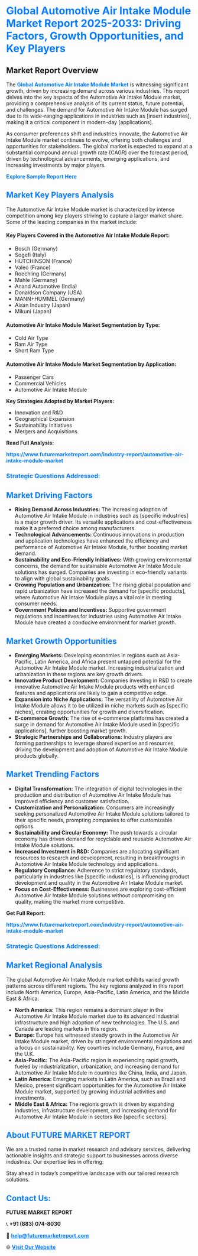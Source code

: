 <h1 style="color: #007BFF;">Global Automotive Air Intake Module Market Report 2025-2033: Driving Factors, Growth Opportunities, and Key Players</h1>

<section id="overview">
<h2>Market Report Overview</h2>
<p>The <a href="https://www.futuremarketreport.com/industry-report/automotive-air-intake-module-market" style="color: #007BFF; text-decoration: none;"><strong>Global Automotive Air Intake Module Market</strong></a> is witnessing significant growth, driven by increasing demand across various industries. This report delves into the key aspects of the Automotive Air Intake Module market, providing a comprehensive analysis of its current status, future potential, and challenges. The demand for Automotive Air Intake Module has surged due to its wide-ranging applications in industries such as [insert industries], making it a critical component in modern-day [applications].</p>
<p>As consumer preferences shift and industries innovate, the Automotive Air Intake Module market continues to evolve, offering both challenges and opportunities for stakeholders. The global market is expected to expand at a substantial compound annual growth rate (CAGR) over the forecast period, driven by technological advancements, emerging applications, and increasing investments by major players.</p>
</section>

<section id="overview">
<p><a href="https://www.futuremarketreport.com/request-sample/reportId=126108" style="color: #007BFF; text-decoration: none;"><strong>Explore Sample Report Here</strong></a></p>
</section>

<section id="key-players">
<h2 style="color: #007BFF;">Market Key Players Analysis</h2>
<p>The Automotive Air Intake Module market is characterized by intense competition among key players striving to capture a larger market share. Some of the leading companies in the market include:</p>
<h4>Key Players Covered in the Automotive Air Intake Module Report:</h4>
<ul><li>Bosch (Germany)</li><li>Sogefi (Italy)</li><li>HUTCHINSON (France)</li><li>Valeo (France)</li><li>Roechling (Germany)</li><li>Mahle (Germany)</li><li>Anand Automotive (India)</li><li>Donaldson Company (USA)</li><li>MANN+HUMMEL (Germany)</li><li>Aisan Industry (Japan)</li><li>Mikuni (Japan)</li></ul>
<h4>Automotive Air Intake Module Market Segmentation by Type:</h4>
<ul><li>Cold Air Type</li><li>Ram Air Type</li><li>Short Ram Type</li></ul>

<h4>Automotive Air Intake Module Market Segmentation by Application:</h4>
<ul><li>Passenger Cars</li><li>Commercial Vehicles</li><li>Automotive Air Intake Module</li></ul>
<p><strong>Key Strategies Adopted by Market Players:</strong></p>
<ul>
<li>Innovation and R&D</li>
<li>Geographical Expansion</li>
<li>Sustainability Initiatives</li>
<li>Mergers and Acquisitions</li>
</ul>
</section>

<section>
<p><strong>Read Full Analysis: </strong></p><a href="https://www.futuremarketreport.com/industry-report/automotive-air-intake-module-market" style="color: #007BFF; text-decoration: none;"><strong>https://www.futuremarketreport.com/industry-report/automotive-air-intake-module-market</strong></a>
<h3 style="color: #007BFF;">Strategic Questions Addressed:</h3>
</section>

<section id="driving-factors">
<h2 style="color: #007BFF;">Market Driving Factors</h2>
<ul>
<li><strong>Rising Demand Across Industries:</strong> The increasing adoption of Automotive Air Intake Module in industries such as [specific industries] is a major growth driver. Its versatile applications and cost-effectiveness make it a preferred choice among manufacturers.</li>
<li><strong>Technological Advancements:</strong> Continuous innovations in production and application technologies have enhanced the efficiency and performance of Automotive Air Intake Module, further boosting market demand.</li>
<li><strong>Sustainability and Eco-Friendly Initiatives:</strong> With growing environmental concerns, the demand for sustainable Automotive Air Intake Module solutions has surged. Companies are investing in eco-friendly variants to align with global sustainability goals.</li>
<li><strong>Growing Population and Urbanization:</strong> The rising global population and rapid urbanization have increased the demand for [specific products], where Automotive Air Intake Module plays a vital role in meeting consumer needs.</li>
<li><strong>Government Policies and Incentives:</strong> Supportive government regulations and incentives for industries using Automotive Air Intake Module have created a conducive environment for market growth.</li>
</ul>
</section>

<section id="growth-opportunities">
<h2 style="color: #007BFF;">Market Growth Opportunities</h2>
<ul>
<li><strong>Emerging Markets:</strong> Developing economies in regions such as Asia-Pacific, Latin America, and Africa present untapped potential for the Automotive Air Intake Module market. Increasing industrialization and urbanization in these regions are key growth drivers.</li>
<li><strong>Innovative Product Development:</strong> Companies investing in R&D to create innovative Automotive Air Intake Module products with enhanced features and applications are likely to gain a competitive edge.</li>
<li><strong>Expansion into Niche Applications:</strong> The versatility of Automotive Air Intake Module allows it to be utilized in niche markets such as [specific niches], creating opportunities for growth and diversification.</li>
<li><strong>E-commerce Growth:</strong> The rise of e-commerce platforms has created a surge in demand for Automotive Air Intake Module used in [specific applications], further boosting market growth.</li>
<li><strong>Strategic Partnerships and Collaborations:</strong> Industry players are forming partnerships to leverage shared expertise and resources, driving the development and adoption of Automotive Air Intake Module products globally.</li>
</ul>
</section>

<section id="trending-factors">
<h2 style="color: #007BFF;">Market Trending Factors</h2>
<ul>
<li><strong>Digital Transformation:</strong> The integration of digital technologies in the production and distribution of Automotive Air Intake Module has improved efficiency and customer satisfaction.</li>
<li><strong>Customization and Personalization:</strong> Consumers are increasingly seeking personalized Automotive Air Intake Module solutions tailored to their specific needs, prompting companies to offer customizable options.</li>
<li><strong>Sustainability and Circular Economy:</strong> The push towards a circular economy has driven demand for recyclable and reusable Automotive Air Intake Module solutions.</li>
<li><strong>Increased Investment in R&D:</strong> Companies are allocating significant resources to research and development, resulting in breakthroughs in Automotive Air Intake Module technology and applications.</li>
<li><strong>Regulatory Compliance:</strong> Adherence to strict regulatory standards, particularly in industries like [specific industries], is influencing product development and quality in the Automotive Air Intake Module market.</li>
<li><strong>Focus on Cost-Effectiveness:</strong> Businesses are exploring cost-efficient Automotive Air Intake Module solutions without compromising on quality, making the market more competitive.</li>
</ul>
</section>

<section>
<p><strong>Get Full Report: </strong></p><a href="https://www.futuremarketreport.com/industry-report/automotive-air-intake-module-market" style="color: #007BFF; text-decoration: none;"><strong>https://www.futuremarketreport.com/industry-report/automotive-air-intake-module-market</strong></a>
<h3 style="color: #007BFF;">Strategic Questions Addressed:</h3>
</section>


<section id="regional-analysis">
<h2 style="color: #007BFF;">Market Regional Analysis</h2>
<p>The global Automotive Air Intake Module market exhibits varied growth patterns across different regions. The key regions analyzed in this report include North America, Europe, Asia-Pacific, Latin America, and the Middle East & Africa:</p>
<ul>
<li><strong>North America:</strong> This region remains a dominant player in the Automotive Air Intake Module market due to its advanced industrial infrastructure and high adoption of new technologies. The U.S. and Canada are leading markets in this region.</li>
<li><strong>Europe:</strong> Europe has witnessed steady growth in the Automotive Air Intake Module market, driven by stringent environmental regulations and a focus on sustainability. Key countries include Germany, France, and the U.K.</li>
<li><strong>Asia-Pacific:</strong> The Asia-Pacific region is experiencing rapid growth, fueled by industrialization, urbanization, and increasing demand for Automotive Air Intake Module in countries like China, India, and Japan.</li>
<li><strong>Latin America:</strong> Emerging markets in Latin America, such as Brazil and Mexico, present significant opportunities for the Automotive Air Intake Module market, supported by growing industrial activities and investments.</li>
<li><strong>Middle East & Africa:</strong> The region’s growth is driven by expanding industries, infrastructure development, and increasing demand for Automotive Air Intake Module in sectors like [specific sectors].</li>
</ul>
</section>

<footer>
<h2 style="color: #007BFF;">About FUTURE MARKET REPORT</h2>
<p>We are a trusted name in market research and advisory services, delivering actionable insights and strategic support to businesses across diverse industries. Our expertise lies in offering:</p>

<p>Stay ahead in today’s competitive landscape with our tailored research solutions.</p>

<h2 style="color: #007BFF;">Contact Us:</h2>
<p><strong>FUTURE MARKET REPORT</strong></p>
<p>📞 <strong>+91 (883) 074-8030</strong></p>
<p>📧 <strong><a href="mailto:help@futuremarketreport.com" style="color: #007BFF;">help@futuremarketreport.com</a></strong></p>
<p>🌐 <strong><a href="https://www.futuremarketreport.com/" style="color: #007BFF;">Visit Our Website</a></strong></p>
</footer>